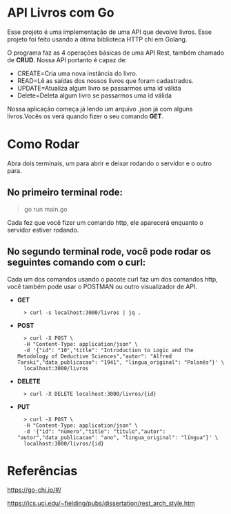# API Livros com Go

Esse projeto é uma implementação de uma API que devolve livros. Esse projeto foi feito usando a ótima biblioteca HTTP chi em Golang.

O programa faz as 4 operações básicas de uma API Rest, também chamado de **CRUD**. Nossa API portanto é capaz de:
    
* CREATE=Cria uma nova instância do livro.
* READ=Lê as saídas dos nossos livros que foram cadastrados.
* UPDATE=Atualiza algum livro se passarmos uma id válida
* Delete=Deleta algum livro se passarmos uma id válida

Nossa aplicação começa já lendo um arquivo .json já com alguns livros.Vocês os verá quando fizer o seu comando **GET**.

# Como Rodar 
Abra dois terminais, um para abrir e deixar rodando o servidor e o outro para.

## No primeiro terminal rode:

> go run main.go

Cada fez que você fizer um comando http, ele aparecerá enquanto o servidor estiver rodando.

## No segundo terminal rode, você pode rodar os seguintes comando com o curl:

Cada um dos comandos usando o pacote curl faz um dos comandos http, você também pode usar o POSTMAN ou outro visualizador de API.

* **GET** 
        
        > curl -s localhost:3000/livros | jq .  
* **POST**

        > curl -X POST \        
        -H "Content-Type: application/json" \
        -d '{"id": "10","title": "Introduction to Logic and the Metodology of Deductive Sciences","autor": "Alfred Tarski","data_publicacao": "1941", "lingua_original": "Polonês"}' \
        localhost:3000/livros

* **DELETE**

        > curl -X DELETE localhost:3000/livros/{id}

* **PUT** 

        > curl -X POST \        
        -H "Content-Type: application/json" \
        -d '{"id": "número","title": "título","autor": "autor","data_publicacao": "ano", "lingua_original": "língua"}' \
        localhost:3000/livros/{id}


# Referências 
https://go-chi.io/#/

https://ics.uci.edu/~fielding/pubs/dissertation/rest_arch_style.htm
